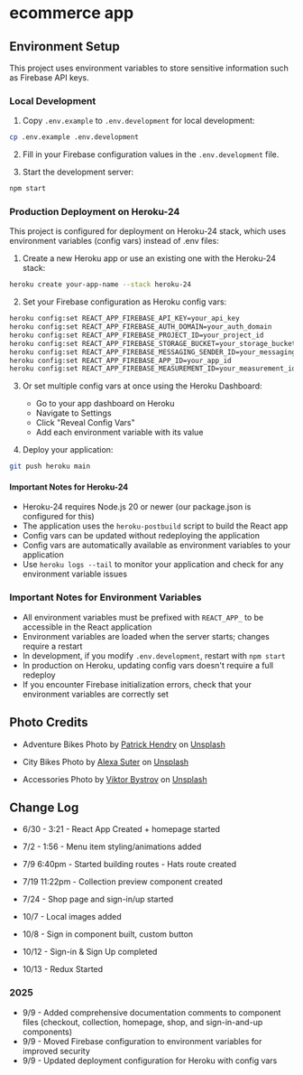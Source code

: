 # ecommerce app

## Environment Setup

This project uses environment variables to store sensitive information such as Firebase API keys.

### Local Development

1. Copy `.env.example` to `.env.development` for local development:
```bash
cp .env.example .env.development
```

2. Fill in your Firebase configuration values in the `.env.development` file.

3. Start the development server:
```bash
npm start
```

### Production Deployment on Heroku-24

This project is configured for deployment on Heroku-24 stack, which uses environment variables (config vars) instead of .env files:

1. Create a new Heroku app or use an existing one with the Heroku-24 stack:
```bash
heroku create your-app-name --stack heroku-24
```

2. Set your Firebase configuration as Heroku config vars:
```bash
heroku config:set REACT_APP_FIREBASE_API_KEY=your_api_key
heroku config:set REACT_APP_FIREBASE_AUTH_DOMAIN=your_auth_domain
heroku config:set REACT_APP_FIREBASE_PROJECT_ID=your_project_id
heroku config:set REACT_APP_FIREBASE_STORAGE_BUCKET=your_storage_bucket
heroku config:set REACT_APP_FIREBASE_MESSAGING_SENDER_ID=your_messaging_sender_id
heroku config:set REACT_APP_FIREBASE_APP_ID=your_app_id
heroku config:set REACT_APP_FIREBASE_MEASUREMENT_ID=your_measurement_id
```

3. Or set multiple config vars at once using the Heroku Dashboard:
   - Go to your app dashboard on Heroku
   - Navigate to Settings
   - Click "Reveal Config Vars"
   - Add each environment variable with its value

4. Deploy your application:
```bash
git push heroku main
```

#### Important Notes for Heroku-24

- Heroku-24 requires Node.js 20 or newer (our package.json is configured for this)
- The application uses the `heroku-postbuild` script to build the React app
- Config vars can be updated without redeploying the application
- Config vars are automatically available as environment variables to your application
- Use `heroku logs --tail` to monitor your application and check for any environment variable issues

### Important Notes for Environment Variables

- All environment variables must be prefixed with `REACT_APP_` to be accessible in the React application
- Environment variables are loaded when the server starts; changes require a restart
- In development, if you modify `.env.development`, restart with `npm start`
- In production on Heroku, updating config vars doesn't require a full redeploy
- If you encounter Firebase initialization errors, check that your environment variables are correctly set

## Photo Credits
- Adventure Bikes Photo by <a href="https://unsplash.com/@worldsbetweenlines?utm_source=unsplash&utm_medium=referral&utm_content=creditCopyText">Patrick Hendry</a> on <a href="https://unsplash.com/s/photos/bikepacking?utm_source=unsplash&utm_medium=referral&utm_content=creditCopyText">Unsplash</a>
  
- City Bikes Photo by <a href="https://unsplash.com/@studiomedia?utm_source=unsplash&utm_medium=referral&utm_content=creditCopyText">Alexa Suter</a> on <a href="https://unsplash.com/s/photos/woman-bicycle?utm_source=unsplash&utm_medium=referral&utm_content=creditCopyText">Unsplash</a>

- Accessories Photo by <a href="https://unsplash.com/@xokvictor?utm_source=unsplash&utm_medium=referral&utm_content=creditCopyText">Viktor Bystrov</a> on <a href="https://unsplash.com/s/photos/bicycle-cap?utm_source=unsplash&utm_medium=referral&utm_content=creditCopyText">Unsplash</a>


  
  
## Change Log

- 6/30 - 3:21 - React App Created + homepage started
- 7/2 - 1:56 - Menu item styling/animations added
- 7/9 6:40pm - Started building routes - Hats route created
- 7/19 11:22pm - Collection preview component created
- 7/24 - Shop page and sign-in/up started

- 10/7 - Local images added
- 10/8 - Sign in component built, custom button
- 10/12 - Sign-in & Sign Up completed
- 10/13 - Redux Started

### 2025
- 9/9 - Added comprehensive documentation comments to component files (checkout, collection, homepage, shop, and sign-in-and-up components)
- 9/9 - Moved Firebase configuration to environment variables for improved security
- 9/9 - Updated deployment configuration for Heroku with config vars
